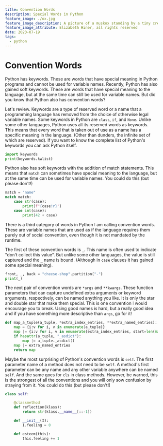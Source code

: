 ```yaml
---
title: Convention Words
description: Special Words in Python
feature_image: ./ox.jpg
feature_image_description: A picture of a muskox standing by a tiny creek and behind a fallen tree
feature_image_attribute: Elizabeth Hiner, all rights reserved
date: 2023-07-19
tags:
  - python
---
```


# Convention Words

Python has keywords. These are words that have special meaning in Python programs and cannot be used for variable names. Recently, Python has also gained soft keywords. These are words that have special meaning to the language, but at the same time can still be used for variable names. But did you know that Python also has convention words?

Let's review. Keywords are a type of reserved word or a name that a programming language has removed from the choice of otherwise legal variable names. Some keywords in Python are `class`, `if`, and `None`. Unlike some other languages, Python uses all its reserved words as keywords. This means that every word that is taken out of use as a name has a specific meaning in the language. (Other than dunders, the infinite set of which are reserved).
If you want to know the complete list of Python's keywords you can ask Python itself.

```python
import keywords
print(keywords.kwlist)
```

Python also has soft keywords with the addition of match statements. This means that `match` can sometimes have special meaning to the language, but at the same time can be used for variable names. You could do this (but please don't!)

```python
match = "name"
match match:
    case str(case):
        print(f"{case!r}")
    case int(case):
        print(42 + case)
```

There is a third category of words in Python I am calling convention words. These are variable names that are used as if the language requires them purely out of social convention, even though it is not mandated by the runtime.

The first of these convention words is `_`. This name is often used to indicate "don't collect this value". But unlike some other languages, the value is still captured and the `_` name is bound. (Although in `case` clauses it has gained some special meaning).

```python
front, _, back = "cheese-shop".partition("-")
print(_)
```

The next pair of convention words are `*args` and `**kwargs`. These function parameters that can capture undefined extra arguments or keyword arguments, respectively, can be named anything you like. It is only the star and double star that make them special. This is one convention I would encourage you to break. Using good names is hard, but a really good idea and if you have something more descriptive than `args`, go for it!

```python
def map_a_tuple(a_tuple, *extra_index_entries, **extra_named_entries):
    map = {i:v for i, v in enumerate(a_tuple)}
    map |= {i:v for i, v in enumerate(extra_index_entries, start=len(map))}
    if hasattr(a_tuple, "_asdict"):
        map |= a_tuple._asdict()
    map |= extra_named_entries
    return map
```

Maybe the most surprising of Python's convention words is `self`. The first parameter name of a method does not need to be `self`. A method's first parameter can be any name and any other variable anywhere can be named `self`. And the same goes for `cls` in class methods. However, be warned, this is the strongest of all the conventions and you will only sow confusion by straying from it. You could do this (but please don't!)

```python
class self:

    @classmethod
    def reflection(klass):
        return str(klass.__name__[::-1])

    def __init__(I):
        I.feeling = 0

    def esteem(this):
        this.feeling += 1
```
